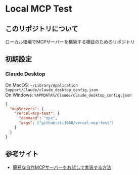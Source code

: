 # Local MCP Test

## このリポジトリについて

ローカル環境でMCPサーバーを構築する検証のためのリポジトリ

## 初期設定

### Claude Desktop

On MacOS: `~/Library/Application Support/Claude/claude_desktop_config.json`  
On Windows: `%APPDATA%/Claude/claude_desktop_config.json`

```json:claude_desktop_config.json
{
  "mcpServers": {
    "vercel-mcp-test": {
      "command": "npx",
      "args": ["github:cti1650/vercel-mcp-test"]
    }
  }
}
```

## 参考サイト

- [簡易な自作MCPサーバーをお試しで実装する方法](https://zenn.dev/smartround_dev/articles/02af1058e9f80f)